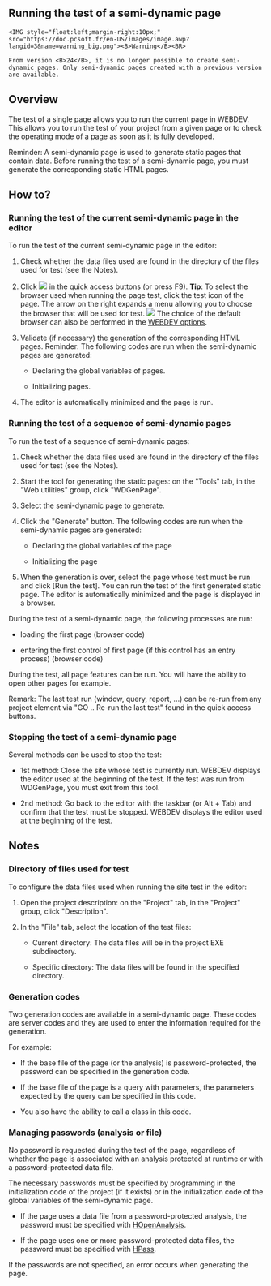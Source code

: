 
## Running the test of a semi-dynamic page
			

<DIV class="specObsolete">
	<IMG style="float:left;margin-right:10px;" src="https://doc.pcsoft.fr/en-US/images/image.awp?langid=3&name=warning_big.png"><B>Warning</B><BR>
	From version <B>24</B>, it is no longer possible to create semi-dynamic pages. Only semi-dynamic pages created with a previous version are available. 
</DIV><a name="NOTE1"></a>
<a name="NOTE1_1"></a>


## Overview
<a name="overview_ELTTEXTE000214"></a>
The test of a single page allows you to run the current page in WEBDEV. This allows you to run the test of your project from a given page or to check the operating mode of a page as soon as it is fully developed.

Reminder: A semi-dynamic page is used to generate static pages that contain data. Before running the test of a semi-dynamic page, you must generate the corresponding static HTML pages.

<a name="NOTE2"></a>
<a name="NOTE2_1"></a>


## How to?
<a name="how_ELTTEXTE000238"></a>


### Running the test of the current semi-dynamic page in the editor
<a name="running_the_test_the_current_semidynamic_page_the_editor_ELTPARAGRAPHE000023"></a>

To run the test of the current semi-dynamic page in the editor:

1. Check whether the data files used are found in the directory of the files used for test (see the Notes).

2. Click ![](https://doc.pcsoft.fr/en-US/images/image.awp?langid=3&name=ico_Go_Page.gif)
 in the quick access buttons (or press F9).
	**Tip**: To select the browser used when running the page test, click the test icon of the page. The arrow on the right expands a menu allowing you to choose the browser that will be used for test. ![](https://doc.pcsoft.fr/en-US/images/image.awp?langid=3&name=GO_PAGE_WB.gif)
 The choice of the default browser can also be performed in the [WEBDEV options](../Editeurs/2036001.md).

3. Validate (if necessary) the generation of the corresponding HTML pages.
	Reminder: The following codes are run when the semi-dynamic pages are generated:

	- Declaring the global variables of pages.

	- Initializing pages.




4. The editor is automatically minimized and the page is run.



<a name="NOTE2_2"></a>


### Running the test of a sequence of semi-dynamic pages
<a name="running_the_test_sequence_semidynamic_pages_ELTPARAGRAPHE000067"></a>

To run the test of a sequence of semi-dynamic pages:

1. Check whether the data files used are found in the directory of the files used for test (see the Notes).

2. Start the tool for generating the static pages: on the "Tools" tab, in the "Web utilities" group, click "WDGenPage".

3. Select the semi-dynamic page to generate.

4. Click the "Generate" button.
	The following codes are run when the semi-dynamic pages are generated:

	- Declaring the global variables of the page

	- Initializing the page




5. When the generation is over, select the page whose test must be run and click [Run the test]. You can run the test of the first generated static page. The editor is automatically minimized and the page is displayed in a browser.




During the test of a semi-dynamic page, the following processes are run:

- loading the first page (browser code)

- entering the first control of first page (if this control has an entry process) (browser code)




During the test, all page features can be run. You will have the ability to open other pages for example.

Remark: The last test run (window, query, report, ...) can be re-run from any project element via "GO .. Re-run the last test" found in the quick access buttons. 
<a name="NOTE2_3"></a>


### Stopping the test of a semi-dynamic page
<a name="stopping_the_test_semidynamic_page_ELTPARAGRAPHE000107"></a>

Several methods can be used to stop the test:

- 1st method: Close the site whose test is currently run. WEBDEV displays the editor used at the beginning of the test.
	If the test was run from WDGenPage, you must exit from this tool.

- 2nd method: Go back to the editor with the taskbar (or Alt + Tab) and confirm that the test must be stopped. WEBDEV displays the editor used at the beginning of the test.




<a name="NOTE3"></a>
<a name="NOTE3_1"></a>


## Notes
<a name="notes_ELTTEXTE000274"></a>


### Directory of files used for test
<a name="directory_files_used_for_test_ELTPARAGRAPHE000121"></a>

To configure the data files used when running the site test in the editor:

1. Open the project description: on the "Project" tab, in the "Project" group, click "Description".

2. In the "File" tab, select the location of the test files:

	- Current directory: The data files will be in the project EXE subdirectory.

	- Specific directory: The data files will be found in the specified directory.






<a name="NOTE3_2"></a>


### Generation codes
<a name="generation_codes_ELTPARAGRAPHE000139"></a>

Two generation codes are available in a semi-dynamic page. These codes are server codes and they are used to enter the information required for the generation.

For example:

- If the base file of the page (or the analysis) is password-protected, the password can be specified in the generation code.

- If the base file of the page is a query with parameters, the parameters expected by the query can be specified in this code.

- You also have the ability to call a class in this code.



<a name="NOTE3_3"></a>


### Managing passwords (analysis or file)
<a name="managing_passwords_analysis_file_ELTPARAGRAPHE000152"></a>

No password is requested during the test of the page, regardless of whether the page is associated with an analysis protected at runtime or with a password-protected data file.

The necessary passwords must be specified by programming in the initialization code of the project (if it exists) or in the initialization code of the global variables of the semi-dynamic page.

- If the page uses a data file from a password-protected analysis, the password must be specified with [HOpenAnalysis](../WDLang4/3044106.md).

- If the page uses one or more password-protected data files, the password must be specified with [HPass](../WDLang4/3044108.md).




If the passwords are not specified, an error occurs when generating the page.


